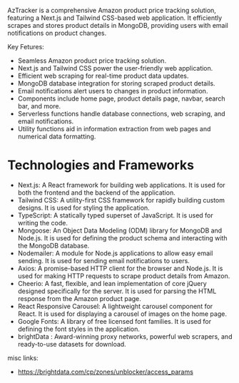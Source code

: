 
AzTracker is a comprehensive Amazon product price tracking solution, featuring a Next.js and Tailwind CSS-based web application. It efficiently scrapes and stores product details in MongoDB, providing users with email notifications on product changes.

Key Fetures:
- Seamless Amazon product price tracking solution.
- Next.js and Tailwind CSS power the user-friendly web application.
- Efficient web scraping for real-time product data updates.
- MongoDB database integration for storing scraped product details.
- Email notifications alert users to changes in product information.
- Components include home page, product details page, navbar, search bar, and more.
- Serverless functions handle database connections, web scraping, and email notifications.
- Utility functions aid in information extraction from web pages and numerical data formatting.

# Technologies and Frameworks

- Next.js: A React framework for building web applications. It is used for both the frontend and the backend of the application.
- Tailwind CSS: A utility-first CSS framework for rapidly building custom designs. It is used for styling the application.
- TypeScript: A statically typed superset of JavaScript. It is used for writing the code.
- Mongoose: An Object Data Modeling (ODM) library for MongoDB and Node.js. It is used for defining the product schema and interacting with the MongoDB database.
- Nodemailer: A module for Node.js applications to allow easy email sending. It is used for sending email notifications to users.
- Axios: A promise-based HTTP client for the browser and Node.js. It is used for making HTTP requests to scrape product details from Amazon.
- Cheerio: A fast, flexible, and lean implementation of core jQuery designed specifically for the server. It is used for parsing the HTML response from the Amazon product page.
- React Responsive Carousel: A lightweight carousel component for React. It is used for displaying a carousel of images on the home page.
- Google Fonts: A library of free licensed font families. It is used for defining the font styles in the application.
- brightData : Award-winning proxy networks, powerful web
scrapers, and ready-to-use datasets for download.



misc links:
- https://brightdata.com/cp/zones/unblocker/access_params